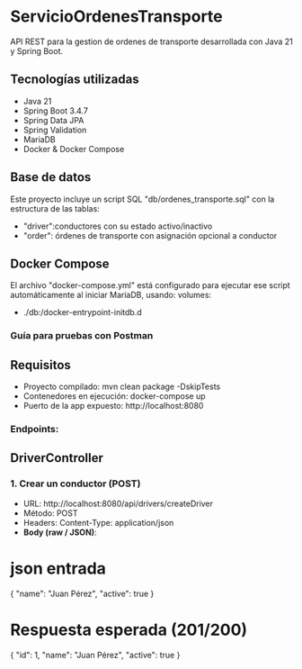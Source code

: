 # ServicioOrdenesTransporte

API REST para la gestion de ordenes de transporte desarrollada con Java 21 y Spring Boot.

## Tecnologías utilizadas

- Java 21
- Spring Boot 3.4.7
- Spring Data JPA
- Spring Validation
- MariaDB
- Docker & Docker Compose

## Base de datos

Este proyecto incluye un script SQL "db/ordenes_transporte.sql" con la estructura de las tablas:

- "driver":conductores con su estado activo/inactivo
- "order": órdenes de transporte con asignación opcional a conductor

## Docker Compose

El archivo "docker-compose.yml" está configurado para ejecutar ese script automáticamente al iniciar MariaDB, usando:
volumes:
- ./db:/docker-entrypoint-initdb.d

### Guía para pruebas con Postman
## Requisitos

- Proyecto compilado: mvn clean package -DskipTests
- Contenedores en ejecución: docker-compose up
- Puerto de la app expuesto: http://localhost:8080

### Endpoints:
## DriverController

### 1. Crear un conductor (POST)

- URL: http://localhost:8080/api/drivers/createDriver
- Método: POST
- Headers: Content-Type: application/json
- **Body (raw / JSON)**:

# json entrada
{
  "name": "Juan Pérez",
  "active": true
}
# Respuesta esperada (201/200)
{
  "id": 1,
  "name": "Juan Pérez",
  "active": true
}
